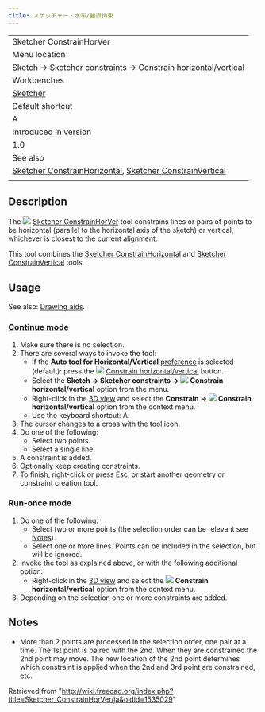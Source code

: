 ```yaml
---
title: スケッチャー・水平/垂直拘束
---
```

|  |
| --- |
| Sketcher ConstrainHorVer |
| Menu location |
| Sketch → Sketcher constraints → Constrain horizontal/vertical |
| Workbenches |
| [Sketcher](/Sketcher_Workbench "Sketcher Workbench") |
| Default shortcut |
| A |
| Introduced in version |
| 1.0 |
| See also |
| [Sketcher ConstrainHorizontal](/Sketcher_ConstrainHorizontal "Sketcher ConstrainHorizontal"), [Sketcher ConstrainVertical](/Sketcher_ConstrainVertical "Sketcher ConstrainVertical") |
|  |

## Description

The ![](/images/Sketcher_ConstrainHorVer.svg) [Sketcher ConstrainHorVer](/Sketcher_ConstrainHorVer "Sketcher ConstrainHorVer") tool constrains lines or pairs of points to be horizontal (parallel to the horizontal axis of the sketch) or vertical, whichever is closest to the current alignment.

This tool combines the [Sketcher ConstrainHorizontal](/Sketcher_ConstrainHorizontal "Sketcher ConstrainHorizontal") and [Sketcher ConstrainVertical](/Sketcher_ConstrainVertical "Sketcher ConstrainVertical") tools.

## Usage

See also: [Drawing aids](/Sketcher_Workbench#Drawing_aids "Sketcher Workbench").

### [Continue mode](/Sketcher_Workbench#Continue_modes "Sketcher Workbench")

1. Make sure there is no selection.
2. There are several ways to invoke the tool:
   * If the **Auto tool for Horizontal/Vertical** [preference](/Sketcher_Preferences#General "Sketcher Preferences") is selected (default): press the ![](/images/Sketcher_ConstrainHorVer.svg) [Constrain horizontal/vertical](/Sketcher_ConstrainHorVer "Sketcher ConstrainHorVer") button.
   * Select the **Sketch → Sketcher constraints → ![](/images/Sketcher_ConstrainHorVer.svg) Constrain horizontal/vertical** option from the menu.
   * Right-click in the [3D view](/3D_view "3D view") and select the **Constrain → ![](/images/Sketcher_ConstrainHorVer.svg) Constrain horizontal/vertical** option from the context menu.
   * Use the keyboard shortcut: A.
3. The cursor changes to a cross with the tool icon.
4. Do one of the following:
   * Select two points.
   * Select a single line.
5. A constraint is added.
6. Optionally keep creating constraints.
7. To finish, right-click or press Esc, or start another geometry or constraint creation tool.

### Run-once mode

1. Do one of the following:
   * Select two or more points (the selection order can be relevant see [Notes](#Notes)).
   * Select one or more lines. Points can be included in the selection, but will be ignored.
2. Invoke the tool as explained above, or with the following additional option:
   * Right-click in the [3D view](/3D_view "3D view") and select the **![](/images/Sketcher_ConstrainHorVer.svg) Constrain horizontal/vertical** option from the context menu.
3. Depending on the selection one or more constraints are added.

## Notes

* More than 2 points are processed in the selection order, one pair at a time. The 1st point is paired with the 2nd. When they are constrained the 2nd point may move. The new location of the 2nd point determines which constraint is applied when the 2nd and 3rd point are constrained, etc.

Retrieved from "<http://wiki.freecad.org/index.php?title=Sketcher_ConstrainHorVer/ja&oldid=1535029>"